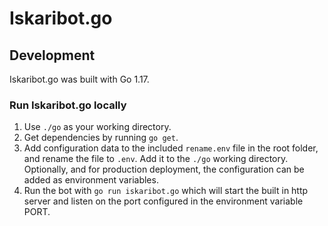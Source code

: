 # Iskaribot.go

## Development

Iskaribot.go was built with Go 1.17.

### Run Iskaribot.go locally

1. Use `./go` as your working directory.
1. Get dependencies by running `go get`.
1. Add configuration data to the included `rename.env` file in the root folder, and rename the file to `.env`. Add it to the `./go` working directory. Optionally, and for production deployment, the configuration can be added as environment variables.
1. Run the bot with `go run iskaribot.go` which will start the built in http server and listen on the port configured in the environment variable PORT.
